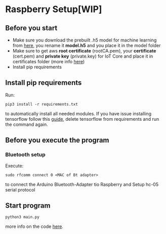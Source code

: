 # Raspberry Setup[WIP]


## Before you start 
- Make sure you download the prebuilt .h5 model for machine learning from [here](https://drive.google.com/file/d/1-JYH7f6np6WcKjgFJ4iTFM7xC8h3vFz8/view?usp=sharing), you rename it **model.h5**
and you place it in the model folder
- Make sure to get aws **root certificate** (rootCA.pem), your **certificate** (cert.pem) and **private key** (private.key) for IoT Core and place it in certificates folder (more info [here](https://docs.aws.amazon.com/iot/latest/developerguide/iot-moisture-create-thing.html))
- Install pip requirements

## Install pip requirements
Run:
```
pip3 install -r requirements.txt
```
to automatically install all needed modules.
If you have issue installing tensorflow follow this [guide](https://qengineering.eu/install-tensorflow-2.4.0-on-raspberry-64-os.html), delete tensorflow from requirements and run the command again.

## Before you execute the program
### Bluetooth setup
Execute:
```
sudo rfcomm connect 0 <MAC of Bt adapter>
```
to connect the Arduino Bluetooth-Adapter tio Raspberry and Setup hc-05 serial protocol

## Start program
```
python3 main.py
```
more info on the code [here](./Code.md).
